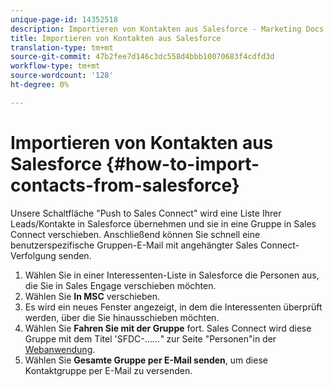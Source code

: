 ```yaml
---
unique-page-id: 14352518
description: Importieren von Kontakten aus Salesforce - Marketing Docs - Produktdokumentation
title: Importieren von Kontakten aus Salesforce
translation-type: tm+mt
source-git-commit: 47b2fee7d146c3dc558d4bbb10070683f4cdfd3d
workflow-type: tm+mt
source-wordcount: '128'
ht-degree: 0%

---
```



# Importieren von Kontakten aus Salesforce {#how-to-import-contacts-from-salesforce}

Unsere Schaltfläche &quot;Push to Sales Connect&quot; wird eine Liste Ihrer Leads/Kontakte in Salesforce übernehmen und sie in eine Gruppe in Sales Connect verschieben. Anschließend können Sie schnell eine benutzerspezifische Gruppen-E-Mail mit angehängter Sales Connect-Verfolgung senden.

1. Wählen Sie in einer Interessenten-Liste in Salesforce die Personen aus, die Sie in Sales Engage verschieben möchten.
1. Wählen Sie **In MSC** verschieben.
1. Es wird ein neues Fenster angezeigt, in dem die Interessenten überprüft werden, über die Sie hinausschieben möchten.
1. Wählen Sie **Fahren Sie mit der Gruppe** fort. Sales Connect wird diese Gruppe mit dem Titel &#39;SFDC-......*&quot;* zur Seite &quot;Personen&quot;in der  [Webanwendung](http://toutapp.com/).
1. Wählen Sie **Gesamte Gruppe per E-Mail senden**, um diese Kontaktgruppe per E-Mail zu versenden.

